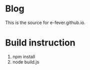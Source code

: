# Blog

This is the source for e-fever.github.io.

# Build instruction

1. npm install
2. node build.js
